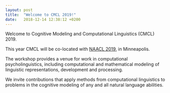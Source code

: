 ```yaml
---
layout: post
title:  "Welcome to CMCL 2019!"
date:   2018-12-14 12:38:12 +0200
---
```


Welcome to Cognitive Modeling and Computational Linguistics (CMCL) 2019.

This year CMCL will be co-located with [NAACL 2019](https://naacl2019.org/), in Minneapolis. 

The workshop provides a venue for work in computational psycholinguistics, including computational and mathematical modeling of linguistic representations, development and processing.

We invite contributions that apply methods from computational linguistics to problems in the cognitive modeling of any and all natural language abilities.


